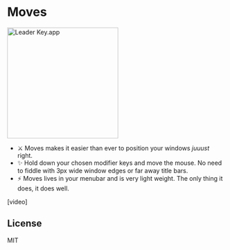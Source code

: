 # Moves

<img src="https://s3.brnbw.com/AppIcon-512px-1f47lkdLKcbpBvUS5BPd44GqycBOYsuqi29ze15MtRqBukjm19pdECa2KYvz7PzKX8brpY5YhVnk962zoPi5CUygHEjR8WYqZLUX.png" width="256" height="256" alt="Leader Key.app" />

- ⚔️ Moves makes it easier than ever to position your windows _juuust_ right.
- ✨ Hold down your chosen modifier keys and move the mouse. No need to fiddle with 3px wide window edges or far away title bars.
- ⚡️ Moves lives in your menubar and is very light weight. The only thing it does, it does well.

[video]

## License

MIT
